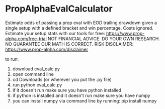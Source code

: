 # PropAlphaEvalCalculator
Estimate odds of passing a prop eval with EOD trailing drawdown given a single setup with a defined bracket and win percentage.
Costs ignored. Estimate your setup stats with our tools for free: https://www.prop-alpha.com/free-trial
NOT FINANCIAL ADVICE. 
DO YOUR OWN RESEARCH. 
NO GUARANTEE OUR MATH IS CORRECT. 
RISK DISCLAIMER: https://www.prop-alpha.com/disclaimer

to run:
1. download eval_calc.py
2. open command line
3. cd Downloads (or wherever you put the .py file)
4. run python eval_calc.py
5. if it doesn't run make sure you have python installed
6. if python is installed and it doesn't run make sure you have numpy
7. you can install numpy via command line by running: pip install numpy 
